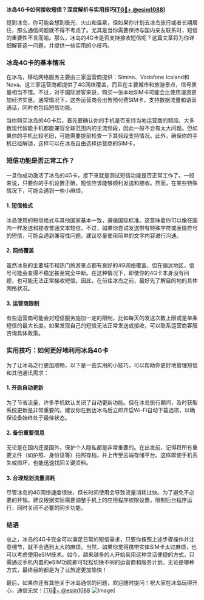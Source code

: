 **冰岛4G卡如何接收短信？深度解析与实用技巧[[TG💪+ @esim1088](https://t.me/s/esim1088)]**

提到冰岛，你可能会想到极光、火山和温泉，但如果你计划去冰岛旅行或者长期居住，那么通信问题就不得不考虑了。尤其是当你需要保持与国内亲友联系时，短信的重要性不言而喻。那么，冰岛的4G卡是否支持接收短信呢？这篇文章将为你详细解答这一问题，并提供一些实用的小技巧。

### 冰岛4G卡的基本情况

在冰岛，移动网络服务主要由三家运营商提供：Siminn、Vodafone Iceland和Nova。这三家运营商都提供了4G网络覆盖，而且在主要城市和旅游景点，信号质量相当不错。不过，对于国际游客来说，购买一张本地SIM卡可能会比使用漫游更加经济实惠。通常情况下，这些运营商会出售预付费SIM卡，支持数据流量和语音通话，同时也包括短信功能。

当你购买冰岛的4G卡后，首先要确认你的手机是否支持当地运营商的频段。大多数现代智能手机都能兼容全球范围内的主流频段，因此一般不会有太大问题。但如果你的手机比较老旧，可能需要提前检查一下其频段支持情况。此外，确保你的手机已经解锁，这样可以在冰岛自由选择运营商的SIM卡。

### 短信功能是否正常工作？

一旦你成功激活了冰岛的4G卡，接下来就是测试短信功能是否正常工作了。一般来说，只要你的手机设置正确，短信应该能够顺利发送和接收。然而，在某些特殊情况下，可能会遇到一些小麻烦。

#### 1. **短信格式**
冰岛使用的短信格式与其他国家基本一致，遵循国际标准。这意味着你可以像在国内一样发送和接收普通文本短信。不过，如果你尝试发送带有特殊字符或表情符号的短信，可能会遇到兼容性问题。建议尽量使用简单的文字内容进行沟通。

#### 2. **网络覆盖**
虽然冰岛的主要城市和热门旅游景点都有良好的4G网络覆盖，但在偏远地区，信号可能会变得不稳定甚至完全中断。在这种情况下，即使你的4G卡本身没有问题，也可能无法正常接收短信。因此，在前往冰岛之前，最好先了解目的地的具体网络状况。

#### 3. **运营商限制**
有些运营商可能会对短信服务施加一定的限制，比如每天的发送次数上限或是单条短信的最大长度。如果发现自己的短信无法正常发送或接收，可以联系运营商客服咨询具体政策。

### 实用技巧：如何更好地利用冰岛4G卡

为了让冰岛之行更加顺畅，以下是一些实用的小技巧，可以帮助你更好地管理短信和其他通讯需求：

#### 1. **开启自动更新**
为了节省流量，许多手机默认关闭了自动更新功能。但在冰岛旅行期间，及时获取系统更新是非常重要的。建议你在到达冰岛后立即开启Wi-Fi自动下载选项，以确保设备始终处于最佳状态。

#### 2. **备份重要信息**
无论是在国内还是国外，保护个人隐私都是非常重要的。在出发前，记得将所有重要文件（如护照、身份证等）拍照存档，并上传至云端存储平台。这样即使手机丢失或损坏，也能迅速找回关键资料。

#### 3. **合理规划流量消耗**
尽管冰岛的4G网络速度很快，但长时间使用会导致流量消耗过快。为了避免不必要的开销，建议根据实际需要调整手机上的应用程序权限设置，限制后台程序运行，同时关闭不必要的同步功能。

### 结语

总之，冰岛的4G卡完全可以满足日常的短信需求，只要你按照上述步骤操作并注意细节，就不会遇到太大的麻烦。当然，如果你觉得携带实体SIM卡太过麻烦，也可以考虑使用eSIM技术。如今，越来越多的人开始采用这种灵活便捷的方式，只需通过手机内置的eSIM功能即可轻松切换不同的运营商和服务计划。无论是哪种方式，最终目的都是为了让旅途更加愉快！

最后，如果你还有其他关于冰岛通信的问题，欢迎随时提问！祝大家在冰岛玩得开心，通信无忧！[[TG💪+ @esim1088](https://t.me/s/esim1088) ![Image](https://i.postimg.cc/4NQfJmqS/Snipaste-2025-05-13-00-14-12.png)]